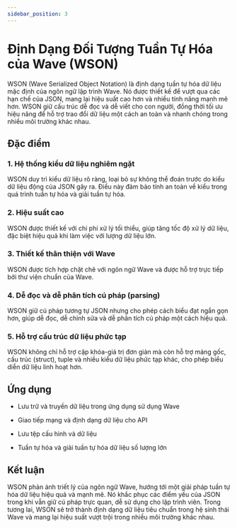 ```yaml
---
sidebar_position: 3
---
```


# Định Dạng Đối Tượng Tuần Tự Hóa của Wave (WSON)
WSON (Wave Serialized Object Notation) là định dạng tuần tự hóa dữ liệu mặc định của ngôn ngữ lập trình Wave. Nó được thiết kế để vượt qua các hạn chế của JSON, mang lại hiệu suất cao hơn và nhiều tính năng mạnh mẽ hơn. WSON giữ cấu trúc dễ đọc và dễ viết cho con người, đồng thời tối ưu hiệu năng để hỗ trợ trao đổi dữ liệu một cách an toàn và nhanh chóng trong nhiều môi trường khác nhau.

## Đặc điểm
### 1. Hệ thống kiểu dữ liệu nghiêm ngặt
WSON duy trì kiểu dữ liệu rõ ràng, loại bỏ sự không thể đoán trước do kiểu dữ liệu động của JSON gây ra. Điều này đảm bảo tính an toàn về kiểu trong quá trình tuần tự hóa và giải tuần tự hóa.

### 2. Hiệu suất cao
WSON được thiết kế với chi phí xử lý tối thiểu, giúp tăng tốc độ xử lý dữ liệu, đặc biệt hiệu quả khi làm việc với lượng dữ liệu lớn.

### 3. Thiết kế thân thiện với Wave
WSON được tích hợp chặt chẽ với ngôn ngữ Wave và được hỗ trợ trực tiếp bởi thư viện chuẩn của Wave.

### 4. Dễ đọc và dễ phân tích cú pháp (parsing)
WSON giữ cú pháp tương tự JSON nhưng cho phép cách biểu đạt ngắn gọn hơn, giúp dễ đọc, dễ chỉnh sửa và dễ phân tích cú pháp một cách hiệu quả.

### 5. Hỗ trợ cấu trúc dữ liệu phức tạp
WSON không chỉ hỗ trợ cặp khóa-giá trị đơn giản mà còn hỗ trợ mảng gốc, cấu trúc (struct), tuple và nhiều kiểu dữ liệu phức tạp khác, cho phép biểu diễn dữ liệu linh hoạt hơn.

## Ứng dụng
- Lưu trữ và truyền dữ liệu trong ứng dụng sử dụng Wave

- Giao tiếp mạng và định dạng dữ liệu cho API

- Lưu tệp cấu hình và dữ liệu

- Tuần tự hóa và giải tuần tự hóa dữ liệu số lượng lớn

## Kết luận
WSON phản ánh triết lý của ngôn ngữ Wave, hướng tới một giải pháp tuần tự hóa dữ liệu hiệu quả và mạnh mẽ. Nó khắc phục các điểm yếu của JSON trong khi vẫn giữ cú pháp trực quan, dễ sử dụng cho lập trình viên. Trong tương lai, WSON sẽ trở thành định dạng dữ liệu tiêu chuẩn trong hệ sinh thái Wave và mang lại hiệu suất vượt trội trong nhiều môi trường khác nhau.
